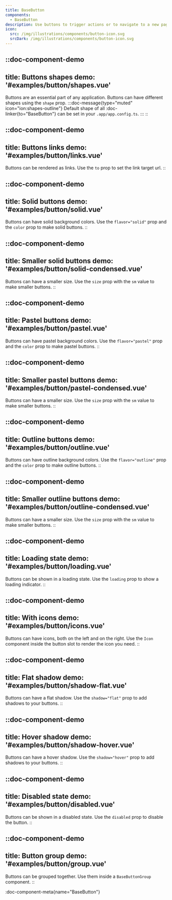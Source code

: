 ```yaml
---
title: BaseButton
components:
  - BaseButton
description: Use buttons to trigger actions or to navigate to a new page. Explore the different button types and their variations.
icon:
  src: /img/illustrations/components/button-icon.svg
  srcDark: /img/illustrations/components/button-icon.svg
---
```


::doc-component-demo
---
title: Buttons shapes
demo: '#examples/button/shapes.vue'
---
Buttons are an essential part of any application. Buttons can have different shapes using the `shape` prop.
:::doc-message{type="muted" icon="ion:shapes-outline"}
Default shape of all :doc-linker{to="BaseButton"} can be set in your `.app/app.config.ts`.
:::
::

::doc-component-demo
---
title: Buttons links
demo: '#examples/button/links.vue'
---
Buttons can be rendered as links. Use the `to` prop to set the link target url.
::

::doc-component-demo
---
title: Solid buttons
demo: '#examples/button/solid.vue'
---
Buttons can have solid background colors. Use the `flavor="solid"` prop and the `color` prop to make solid buttons.
::

::doc-component-demo
---
title: Smaller solid buttons
demo: '#examples/button/solid-condensed.vue'
---
Buttons can have a smaller size. Use the `size` prop with the `sm` value to make smaller buttons.
::

::doc-component-demo
---
title: Pastel buttons
demo: '#examples/button/pastel.vue'
---
Buttons can have pastel background colors. Use the `flavor="pastel"` prop and the `color` prop to make pastel buttons.
::

::doc-component-demo
---
title: Smaller pastel buttons
demo: '#examples/button/pastel-condensed.vue'
---
Buttons can have a smaller size. Use the `size` prop with the `sm` value to make smaller buttons.
::

::doc-component-demo
---
title: Outline buttons
demo: '#examples/button/outline.vue'
---
Buttons can have outline background colors. Use the `flavor="outline"` prop and the `color` prop to make outline buttons.
::

::doc-component-demo
---
title: Smaller outline buttons
demo: '#examples/button/outline-condensed.vue'
---
Buttons can have a smaller size. Use the `size` prop with the `sm` value to make smaller buttons.
::

::doc-component-demo
---
title: Loading state
demo: '#examples/button/loading.vue'
---
Buttons can be shown in a loading state. Use the `loading` prop to show a loading indicator.
::

::doc-component-demo
---
title: With icons
demo: '#examples/button/icons.vue'
---
Buttons can have icons, both on the left and on the right. Use the `Icon` component inside the button slot to render the icon you need.
::

::doc-component-demo
---
title: Flat shadow
demo: '#examples/button/shadow-flat.vue'
---
Buttons can have a flat shadow. Use the `shadow="flat"` prop to add shadows to your buttons.
::

::doc-component-demo
---
title: Hover shadow
demo: '#examples/button/shadow-hover.vue'
---
Buttons can have a hover shadow. Use the `shadow="hover"` prop to add shadows to your buttons.
::

::doc-component-demo
---
title: Disabled state
demo: '#examples/button/disabled.vue'
---
Buttons can be shown in a disabled state. Use the `disabled` prop to disable the button.
::

::doc-component-demo
---
title: Button group
demo: '#examples/button/group.vue'
---
Buttons can be grouped together. Use them inside a `BaseButtonGroup` component.
::

:doc-component-meta{name="BaseButton"}